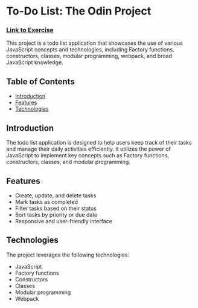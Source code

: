 # To-Do List: The Odin Project
### [Link to Exercise]('https://www.theodinproject.com/lessons/javascript-todo-list')

This project is a todo list application that showcases the use of various JavaScript concepts and technologies, including Factory functions, constructors, classes, modular programming, webpack, and broad JavaScript knowledge.

## Table of Contents

- [Introduction](#introduction)
- [Features](#features)
- [Technologies](#technologies)

## Introduction

The todo list application is designed to help users keep track of their tasks and manage their daily activities efficiently. It utilizes the power of JavaScript to implement key concepts such as Factory functions, constructors, classes, and modular programming.

## Features

- Create, update, and delete tasks
- Mark tasks as completed
- Filter tasks based on their status
- Sort tasks by priority or due date
- Responsive and user-friendly interface

## Technologies

The project leverages the following technologies:

- JavaScript
- Factory functions
- Constructors
- Classes
- Modular programming
- Webpack